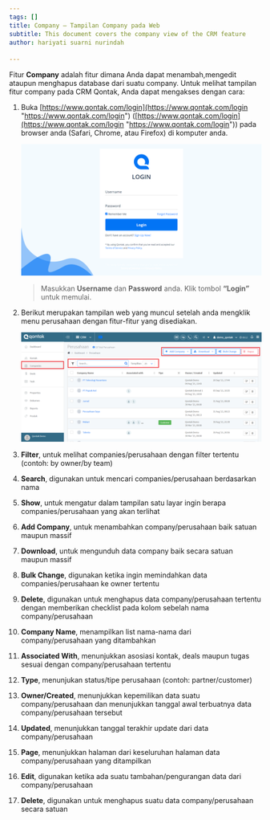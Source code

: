 ```yaml
---
tags: []
title: Company – Tampilan Company pada Web
subtitle: This document covers the company view of the CRM feature
author: hariyati suarni nurindah

---
```

Fitur **Company** adalah fitur dimana Anda dapat menambah,mengedit ataupun menghapus database dari suatu company. Untuk melihat tampilan fitur company pada CRM Qontak, Anda dapat mengakses dengan cara:

 1. Buka [https://www.qontak.com/login](https://www.qontak.com/login "https://www.qontak.com/login") ([https://www.qontak.com/login](https://www.qontak.com/login "https://www.qontak.com/login")) pada browser anda (Safari, Chrome, atau Firefox) di komputer anda.

    ![](/uploads/screencapture-qontak-login-2021-09-29-11_32_29.png)

    > Masukkan **Username** dan **Password** anda. Klik tombol **“Login”** untuk memulai.
 2. Berikut merupakan tampilan web yang muncul setelah anda mengklik menu perusahaan dengan fitur-fitur yang disediakan.

    ![](/uploads/company.PNG)
 3. **Filter**, untuk melihat companies/perusahaan dengan filter tertentu (contoh: by owner/by team)
 4. **Search**, digunakan untuk mencari companies/perusahaan berdasarkan nama
 5. **Show**, untuk mengatur dalam tampilan satu layar ingin berapa companies/perusahaan yang akan terlihat
 6. **Add Company**, untuk menambahkan company/perusahaan baik satuan maupun massif
 7. **Download**, untuk mengunduh data company baik secara satuan maupun massif
 8. **Bulk Change**, digunakan ketika ingin memindahkan data companies/perusahaan ke owner tertentu
 9. **Delete**, digunakan untuk menghapus data company/perusahaan tertentu dengan memberikan checklist pada kolom sebelah nama company/perusahaan
10. **Company Name**, menampilkan list nama-nama dari company/perusahaan yang ditambahkan
11. **Associated With**, menunjukkan asosiasi kontak, deals maupun tugas sesuai dengan company/perusahaan tertentu
12. **Type**, menunjukan status/tipe perusahaan (contoh: partner/customer)
13. **Owner/Created**, menunjukkan kepemilikan data suatu company/perusahaan dan menunjukkan tanggal awal terbuatnya data company/perusahaan tersebut
14. **Updated**, menunjukkan tanggal terakhir update dari data company/perusahaan
15. **Page**, menunjukkan halaman dari keseluruhan halaman data company/perusahaan yang ditampilkan
16. **Edit**, digunakan ketika ada suatu tambahan/pengurangan data dari company/perusahaan
17. **Delete**, digunakan untuk menghapus suatu data company/perusahaan secara satuan